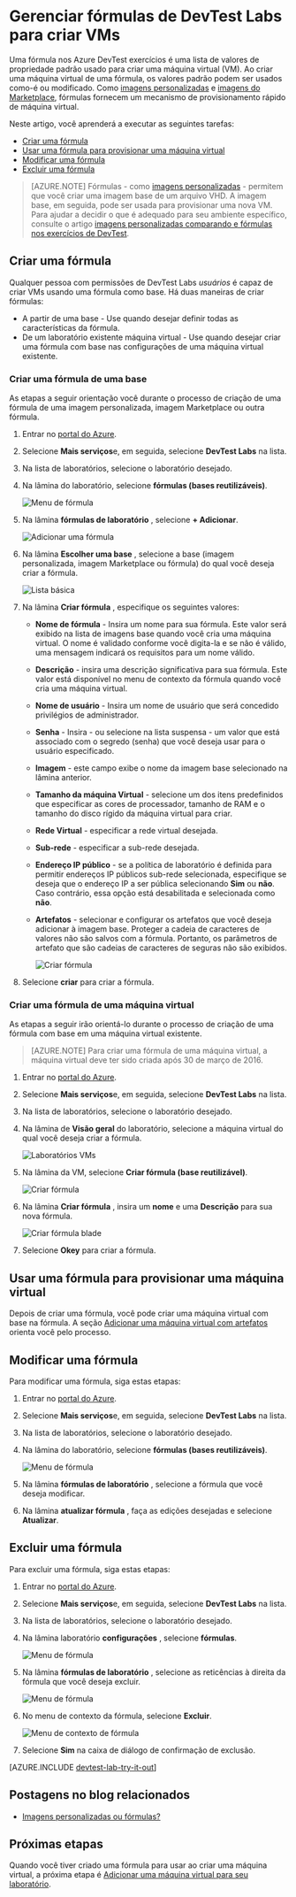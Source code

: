 <properties
    pageTitle="Gerenciar fórmulas nos exercícios de DevTest do Azure para criar VMs | Microsoft Azure"
    description="Aprenda a criar, atualizar e remova Azure DevTest Labs fórmulas e usá-los para criar novas VMs."
    services="devtest-lab,virtual-machines"
    documentationCenter="na"
    authors="tomarcher"
    manager="douge"
    editor=""/>

<tags
    ms.service="devtest-lab"
    ms.workload="na"
    ms.tgt_pltfrm="na"
    ms.devlang="na"
    ms.topic="article"
    ms.date="08/30/2016"
    ms.author="tarcher"/>

# <a name="manage-devtest-labs-formulas-to-create-vms"></a>Gerenciar fórmulas de DevTest Labs para criar VMs

Uma fórmula nos Azure DevTest exercícios é uma lista de valores de propriedade padrão usado para criar uma máquina virtual (VM). Ao criar uma máquina virtual de uma fórmula, os valores padrão podem ser usados como-é ou modificado. Como [imagens personalizadas](./devtest-lab-create-template.md) e [imagens do Marketplace](./devtest-lab-configure-marketplace-images.md), fórmulas fornecem um mecanismo de provisionamento rápido de máquina virtual.  

Neste artigo, você aprenderá a executar as seguintes tarefas:

- [Criar uma fórmula](#create-a-formula)
- [Usar uma fórmula para provisionar uma máquina virtual](#use-a-formula-to-provision-a-vm)
- [Modificar uma fórmula](#modify-a-formula)
- [Excluir uma fórmula](#delete-a-formula)

> [AZURE.NOTE] Fórmulas - como [imagens personalizadas](./devtest-lab-create-template.md) - permitem que você criar uma imagem base de um arquivo VHD. A imagem base, em seguida, pode ser usada para provisionar uma nova VM. Para ajudar a decidir o que é adequado para seu ambiente específico, consulte o artigo [imagens personalizadas comparando e fórmulas nos exercícios de DevTest](./devtest-lab-comparing-vm-base-image-types.md).

## <a name="create-a-formula"></a>Criar uma fórmula
Qualquer pessoa com permissões de DevTest Labs *usuários* é capaz de criar VMs usando uma fórmula como base. Há duas maneiras de criar fórmulas: 

- A partir de uma base - Use quando desejar definir todas as características da fórmula.
- De um laboratório existente máquina virtual - Use quando desejar criar uma fórmula com base nas configurações de uma máquina virtual existente.

### <a name="create-a-formula-from-a-base"></a>Criar uma fórmula de uma base
As etapas a seguir orientação você durante o processo de criação de uma fórmula de uma imagem personalizada, imagem Marketplace ou outra fórmula.

1. Entrar no [portal do Azure](http://go.microsoft.com/fwlink/p/?LinkID=525040).

1. Selecione **Mais serviços**e, em seguida, selecione **DevTest Labs** na lista.

1. Na lista de laboratórios, selecione o laboratório desejado.  

1. Na lâmina do laboratório, selecione **fórmulas (bases reutilizáveis)**.

    ![Menu de fórmula](./media/devtest-lab-manage-formulas/lab-settings-formulas.png)

1. Na lâmina **fórmulas de laboratório** , selecione **+ Adicionar**.

    ![Adicionar uma fórmula](./media/devtest-lab-manage-formulas/add-formula.png)

1. Na lâmina **Escolher uma base** , selecione a base (imagem personalizada, imagem Marketplace ou fórmula) do qual você deseja criar a fórmula.

    ![Lista básica](./media/devtest-lab-manage-formulas/base-list.png)

1. Na lâmina **Criar fórmula** , especifique os seguintes valores:

    - **Nome de fórmula** - Insira um nome para sua fórmula. Este valor será exibido na lista de imagens base quando você cria uma máquina virtual. O nome é validado conforme você digita-la e se não é válido, uma mensagem indicará os requisitos para um nome válido.
    - **Descrição** - insira uma descrição significativa para sua fórmula. Este valor está disponível no menu de contexto da fórmula quando você cria uma máquina virtual.
    - **Nome de usuário** - Insira um nome de usuário que será concedido privilégios de administrador.
    - **Senha** - Insira - ou selecione na lista suspensa - um valor que está associado com o segredo (senha) que você deseja usar para o usuário especificado.  
    - **Imagem** - este campo exibe o nome da imagem base selecionado na lâmina anterior. 
    - **Tamanho da máquina Virtual** - selecione um dos itens predefinidos que especificar as cores de processador, tamanho de RAM e o tamanho do disco rígido da máquina virtual para criar.
    - **Rede Virtual** - especificar a rede virtual desejada.
    - **Sub-rede** - especificar a sub-rede desejada.
    - **Endereço IP público** - se a política de laboratório é definida para permitir endereços IP públicos sub-rede selecionada, especifique se deseja que o endereço IP a ser pública selecionando **Sim** ou **não**. Caso contrário, essa opção está desabilitada e selecionada como **não**.
    - **Artefatos** - selecionar e configurar os artefatos que você deseja adicionar à imagem base. Proteger a cadeia de caracteres de valores não são salvos com a fórmula. Portanto, os parâmetros de artefato que são cadeias de caracteres de seguras não são exibidos. 

        ![Criar fórmula](./media/devtest-lab-manage-formulas/create-formula.png)

1. Selecione **criar** para criar a fórmula.

### <a name="create-a-formula-from-a-vm"></a>Criar uma fórmula de uma máquina virtual
As etapas a seguir irão orientá-lo durante o processo de criação de uma fórmula com base em uma máquina virtual existente. 

> [AZURE.NOTE] Para criar uma fórmula de uma máquina virtual, a máquina virtual deve ter sido criada após 30 de março de 2016. 

1. Entrar no [portal do Azure](http://go.microsoft.com/fwlink/p/?LinkID=525040).

1. Selecione **Mais serviços**e, em seguida, selecione **DevTest Labs** na lista.

1. Na lista de laboratórios, selecione o laboratório desejado.  

1. Na lâmina de **Visão geral** do laboratório, selecione a máquina virtual do qual você deseja criar a fórmula.

    ![Laboratórios VMs](./media/devtest-lab-manage-formulas/my-vms.png)

1. Na lâmina da VM, selecione **Criar fórmula (base reutilizável)**.

    ![Criar fórmula](./media/devtest-lab-manage-formulas/create-formula-menu.png)

1. Na lâmina **Criar fórmula** , insira um **nome** e uma **Descrição** para sua nova fórmula.

    ![Criar fórmula blade](./media/devtest-lab-manage-formulas/create-formula-blade.png)

1. Selecione **Okey** para criar a fórmula.

## <a name="use-a-formula-to-provision-a-vm"></a>Usar uma fórmula para provisionar uma máquina virtual
Depois de criar uma fórmula, você pode criar uma máquina virtual com base na fórmula. A seção [Adicionar uma máquina virtual com artefatos](devtest-lab-add-vm-with-artifacts.md#add-a-vm-with-artifacts) orienta você pelo processo.

## <a name="modify-a-formula"></a>Modificar uma fórmula
Para modificar uma fórmula, siga estas etapas:

1. Entrar no [portal do Azure](http://go.microsoft.com/fwlink/p/?LinkID=525040).

1. Selecione **Mais serviços**e, em seguida, selecione **DevTest Labs** na lista.

1. Na lista de laboratórios, selecione o laboratório desejado.  

1. Na lâmina do laboratório, selecione **fórmulas (bases reutilizáveis)**.

    ![Menu de fórmula](./media/devtest-lab-manage-formulas/lab-settings-formulas.png)

1. Na lâmina **fórmulas de laboratório** , selecione a fórmula que você deseja modificar.

1. Na lâmina **atualizar fórmula** , faça as edições desejadas e selecione **Atualizar**.

## <a name="delete-a-formula"></a>Excluir uma fórmula 
Para excluir uma fórmula, siga estas etapas:

1. Entrar no [portal do Azure](http://go.microsoft.com/fwlink/p/?LinkID=525040).

1. Selecione **Mais serviços**e, em seguida, selecione **DevTest Labs** na lista.

1. Na lista de laboratórios, selecione o laboratório desejado.  

1. Na lâmina laboratório **configurações** , selecione **fórmulas**.

    ![Menu de fórmula](./media/devtest-lab-manage-formulas/lab-settings-formulas.png)

1. Na lâmina **fórmulas de laboratório** , selecione as reticências à direita da fórmula que você deseja excluir.

    ![Menu de fórmula](./media/devtest-lab-manage-formulas/lab-formulas-blade.png)

1. No menu de contexto da fórmula, selecione **Excluir**.

    ![Menu de contexto de fórmula](./media/devtest-lab-manage-formulas/formula-delete-context-menu.png)

1. Selecione **Sim** na caixa de diálogo de confirmação de exclusão.

[AZURE.INCLUDE [devtest-lab-try-it-out](../../includes/devtest-lab-try-it-out.md)]

## <a name="related-blog-posts"></a>Postagens no blog relacionados

- [Imagens personalizadas ou fórmulas?](https://blogs.msdn.microsoft.com/devtestlab/2016/04/06/custom-images-or-formulas/)

## <a name="next-steps"></a>Próximas etapas
Quando você tiver criado uma fórmula para usar ao criar uma máquina virtual, a próxima etapa é [Adicionar uma máquina virtual para seu laboratório](./devtest-lab-add-vm-with-artifacts.md).